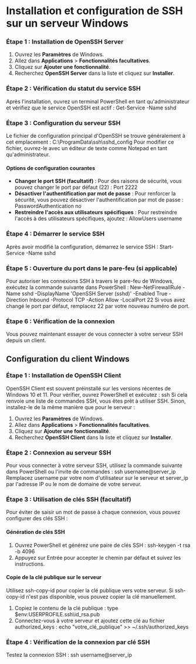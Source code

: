 # Installation et configuration de SSH sur un serveur Windows

### Étape 1 : Installation de OpenSSH Server
1. Ouvrez les **Paramètres** de Windows.
2. Allez dans **Applications** > **Fonctionnalités facultatives**.
3. Cliquez sur **Ajouter une fonctionnalité**.
4. Recherchez **OpenSSH Server** dans la liste et cliquez sur **Installer**.

### Étape 2 : Vérification du statut du service SSH
Après l'installation, ouvrez un terminal PowerShell en tant qu'administrateur et vérifiez que le service OpenSSH est actif :
Get-Service -Name sshd

### Étape 3 : Configuration du serveur SSH
Le fichier de configuration principal d'OpenSSH se trouve généralement à cet emplacement :
C:\ProgramData\ssh\sshd_config
Pour modifier ce fichier, ouvrez-le avec un éditeur de texte comme Notepad en tant qu'administrateur.

#### Options de configuration courantes
- **Changer le port SSH (facultatif)** : Pour des raisons de sécurité, vous pouvez changer le port par défaut (22) : 
Port 2222
- **Désactiver l'authentification par mot de passe** : Pour renforcer la sécurité, vous pouvez désactiver l'authentification par mot de passe : 
PasswordAuthentication no
- **Restreindre l'accès aux utilisateurs spécifiques** : Pour restreindre l'accès à des utilisateurs spécifiques, ajoutez : 
AllowUsers username

### Étape 4 : Démarrer le service SSH
Après avoir modifié la configuration, démarrez le service SSH :
Start-Service -Name sshd

### Étape 5 : Ouverture du port dans le pare-feu (si applicable)
Pour autoriser les connexions SSH à travers le pare-feu de Windows, exécutez la commande suivante dans PowerShell :
New-NetFirewallRule -Name sshd -DisplayName 'OpenSSH Server (sshd)' -Enabled True -Direction Inbound -Protocol TCP -Action Allow -LocalPort 22
Si vous avez changé le port par défaut, remplacez 22 par votre nouveau numéro de port.

### Étape 6 : Vérification de la connexion
Vous pouvez maintenant essayer de vous connecter à votre serveur SSH depuis un client.

## Configuration du client Windows

### Étape 1 : Installation de OpenSSH Client
OpenSSH Client est souvent préinstallé sur les versions récentes de Windows 10 et 11. Pour vérifier, ouvrez PowerShell et exécutez :
ssh
Si cela renvoie une liste de commandes SSH, vous êtes prêt à utiliser SSH. Sinon, installez-le de la même manière que pour le serveur :
1. Ouvrez les **Paramètres** de Windows.
2. Allez dans **Applications** > **Fonctionnalités facultatives**.
3. Cliquez sur **Ajouter une fonctionnalité**.
4. Recherchez **OpenSSH Client** dans la liste et cliquez sur **Installer**.

### Étape 2 : Connexion au serveur SSH
Pour vous connecter à votre serveur SSH, utilisez la commande suivante dans PowerShell ou l'invite de commandes :
ssh username@server_ip
Remplacez username par votre nom d'utilisateur sur le serveur et server_ip par l'adresse IP ou le nom de domaine de votre serveur.

### Étape 3 : Utilisation de clés SSH (facultatif)
Pour éviter de saisir un mot de passe à chaque connexion, vous pouvez configurer des clés SSH :

#### Génération de clés SSH
1. Ouvrez PowerShell et générez une paire de clés SSH :
ssh-keygen -t rsa -b 4096
2. Appuyez sur Entrée pour accepter le chemin par défaut et suivez les instructions.

#### Copie de la clé publique sur le serveur
Utilisez ssh-copy-id pour copier la clé publique vers votre serveur. Si ssh-copy-id n'est pas disponible, vous pouvez copier la clé manuellement.
1. Copiez le contenu de la clé publique :
type $env:USERPROFILE\.ssh\id_rsa.pub
2. Connectez-vous à votre serveur et ajoutez cette clé au fichier authorized_keys :
echo "votre_clé_publique" >> ~/.ssh/authorized_keys

### Étape 4 : Vérification de la connexion par clé SSH
Testez la connexion SSH :
ssh username@server_ip
